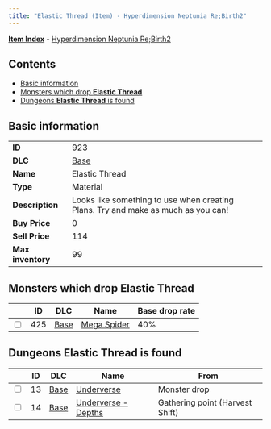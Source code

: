 ```yaml
---
title: "Elastic Thread (Item) - Hyperdimension Neptunia Re;Birth2"
---
```


[**Item Index**](/neptunia/rb2/item/index.html) - [Hyperdimension Neptunia Re;Birth2](/neptunia/rb2)

## Contents

- [Basic information](#basic-information)
- [Monsters which drop **Elastic Thread**](#monsters-which-drop-elastic-thread)
- [Dungeons **Elastic Thread** is found](#dungeons-elastic-thread-is-found)

## Basic information

|   |   |
| -- | -- |
| **ID** | 923 |
| **DLC** | [Base](/neptunia/rb2/dlc/0-base.html) |
| **Name** | Elastic Thread |
| **Type** | Material |
| **Description** | Looks like something to use when creating Plans. Try and make as much as you can! |
| **Buy Price** | 0 |
| **Sell Price** | 114 |
| **Max inventory** | 99 |

## Monsters which drop **Elastic Thread**

|    | ID | DLC | Name | Base drop rate |
| -- | -- | --- | ---- | -------------- |
| <input type="checkbox" id="rb2-monster-0-425" class="trackbox" /> | 425 | [Base](/neptunia/rb2/dlc/0-base.html) | [Mega Spider](/neptunia/rb2/monster/0-425-mega-spider.html) | 40% |

## Dungeons **Elastic Thread** is found

|    | ID | DLC | Name | From |
| -- | -- | --- | ---- | ---- |
| <input type="checkbox" id="rb2-dungeon-0-13" class="trackbox" /> | 13 | [Base](/neptunia/rb2/dlc/0-base.html) | [Underverse](/neptunia/rb2/dungeon/0-13-underverse.html) | Monster drop |
| <input type="checkbox" id="rb2-dungeon-0-14" class="trackbox" /> | 14 | [Base](/neptunia/rb2/dlc/0-base.html) | [Underverse - Depths](/neptunia/rb2/dungeon/0-14-underverse-depths.html) | Gathering point (Harvest Shift) |